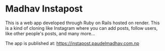 # Madhav Instapost

This is a web app developed through Ruby on Rails hosted on render. This is a kind of cloning like Instagram where you can add posts, follow users, like other people's posts, and many more...

The app is published at:
https://instapost.paudelmadhav.com.np
